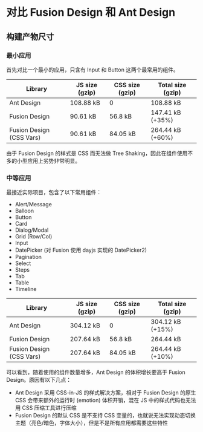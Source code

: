 # 对比 Fusion Design 和 Ant Design

## 构建产物尺寸

### 最小应用

首先对比一个最小的应用，只含有 Input 和 Button 这两个最常用的组件。

| Library                  | JS size (gzip) | CSS size (gzip) | Total size (gzip) |
| ------------------------ | -------------- | --------------- | ----------------- |
| Ant Design               | 108.88 kB      | 0               | 108.88 kB         |
| Fusion Design            | 90.61 kB       | 56.8 kB         | 147.41 kB (+35%)  |
| Fusion Design (CSS Vars) | 90.61 kB       | 84.05 kB        | 264.44 kB (+60%)  |

由于 Fusion Design 的样式是 CSS 而无法做 Tree Shaking，因此在组件使用不多的小型应用上劣势非常明显。

### 中等应用

最接近实际项目，包含了以下常用组件：

- Alert/Message
- Balloon
- Button
- Card
- Dialog/Modal
- Grid (Row/Col)
- Input
- DatePicker (对 Fusion 使用 dayjs 实现的 DatePicker2)
- Pagination
- Select
- Steps
- Tab
- Table
- Timeline

| Library                  | JS size (gzip) | CSS size (gzip) | Total size (gzip) |
| ------------------------ | -------------- | --------------- | ----------------- |
| Ant Design               | 304.12 kB      | 0               | 304.12 kB (+15%)  |
| Fusion Design            | 207.64 kB      | 56.8 kB         | 264.44 kB         |
| Fusion Design (CSS Vars) | 207.64 kB      | 84.05 kB        | 264.44 kB (+10%)  |

可以看到，随着使用的组件数量增多，Ant Design 的体积增长要高于 Fusion Design。原因有以下几点：

- Ant Design 采用 CSS-in-JS 的样式解决方案，相对于 Fusion Design 的原生 CSS 会带来额外的运行时 (emotion) 体积开销，混在 JS 中的样式代码也无法用 CSS 压缩工具进行压缩
- Fusion Design 的默认 CSS 是不支持 CSS 变量的，也就说无法实现动态切换主题（亮色/暗色，字体大小），但是不是所有应用都需要这些特性

